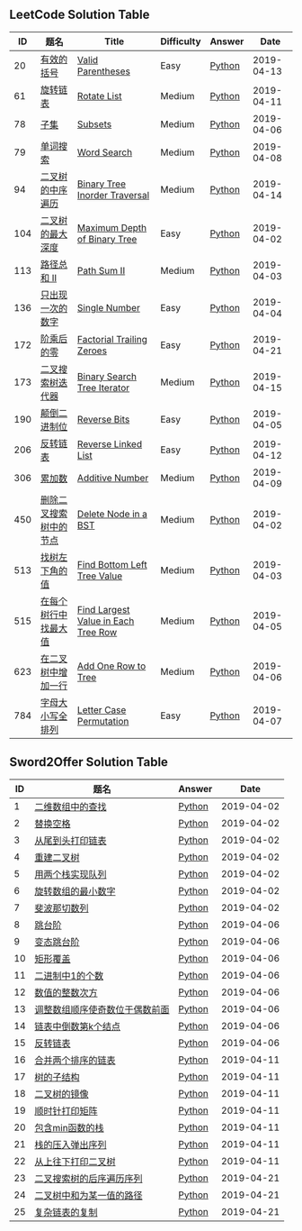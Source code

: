 ## LeetCode Solution Table

| ID   | 题名                                                         | Title                                                        | Difficulty | Answer          | Date       |
| ---- | ------------------------------------------------------------ | ------------------------------------------------------------ | ---------- | --------------- | ---------- |
| 20    | [有效的括号](https://leetcode-cn.com/problems/valid-parentheses/description/) | [Valid Parentheses](https://leetcode.com/problems/valid-parentheses/description/) | Easy       | [Python](https://github.com/YimingXue/leetcode-sword2offer/blob/master/leetcode/有效的括号.py) | 2019-04-13 |
| 61    | [旋转链表](https://leetcode-cn.com/problems/rotate-list/description/) | [Rotate List](https://leetcode.com/problems/rotate-list/description/) | Medium       | [Python](https://github.com/YimingXue/leetcode-sword2offer/blob/master/leetcode/旋转链表.py) | 2019-04-11 |
| 78    | [子集](https://leetcode-cn.com/problems/subsets/description/) | [Subsets](https://leetcode.com/problems/subsets/description/) | Medium       | [Python](https://github.com/YimingXue/leetcode-sword2offer/blob/master/leetcode/子集.py) | 2019-04-06 |
| 79    | [单词搜索](https://leetcode-cn.com/problems/word-search/description/) | [Word Search](https://leetcode.com/problems/word-search/description/) | Medium       | [Python](https://github.com/YimingXue/leetcode-sword2offer/blob/master/leetcode/单词搜索.py) | 2019-04-08 |
| 94    | [二叉树的中序遍历](https://leetcode-cn.com/problems/binary-tree-inorder-traversal/description/) | [Binary Tree Inorder Traversal](https://leetcode.com/problems/binary-tree-inorder-traversal/description/) | Medium       | [Python](https://github.com/YimingXue/leetcode-sword2offer/blob/master/leetcode/二叉树的中序遍历.py) | 2019-04-14 |
| 104    | [二叉树的最大深度](https://leetcode-cn.com/problems/maximum-depth-of-binary-tree/description/) | [Maximum Depth of Binary Tree](https://leetcode.com/problems/maximum-depth-of-binary-tree/description/) | Easy       | [Python](https://github.com/YimingXue/leetcode-sword2offer/blob/master/leetcode/二叉树的最大深度.py) | 2019-04-02 |
| 113    | [路径总和 II](https://leetcode-cn.com/problems/path-sum-ii/description/) | [Path Sum II](https://leetcode.com/problems/path-sum-ii/description/) | Medium       | [Python](https://github.com/YimingXue/leetcode-sword2offer/blob/master/leetcode/路径总和-ii.py) | 2019-04-03 |
| 136    | [只出现一次的数字](https://leetcode-cn.com/problems/single-number/description/) | [Single Number](https://leetcode.com/problems/single-number/description/) | Easy       | [Python](https://github.com/YimingXue/leetcode-sword2offer/blob/master/leetcode/只出现一次的数字.py) | 2019-04-04 |
| 172    | [阶乘后的零](https://leetcode-cn.com/problems/factorial-trailing-zeroes/description/) | [Factorial Trailing Zeroes](https://leetcode.com/problems/factorial-trailing-zeroes/description/) | Easy       | [Python](https://github.com/YimingXue/leetcode-sword2offer/blob/master/leetcode/阶乘后的零.py) | 2019-04-21 |
| 173    | [二叉搜索树迭代器](https://leetcode-cn.com/problems/binary-search-tree-iterator/description/) | [Binary Search Tree Iterator](https://leetcode.com/problems/binary-search-tree-iterator/description/) | Medium       | [Python](https://github.com/YimingXue/leetcode-sword2offer/blob/master/leetcode/二叉搜索树迭代器.py) | 2019-04-15 |
| 190    | [颠倒二进制位](https://leetcode-cn.com/problems/reverse-bits/description/) | [Reverse Bits](https://leetcode.com/problems/reverse-bits/description/) | Easy       | [Python](https://github.com/YimingXue/leetcode-sword2offer/blob/master/leetcode/颠倒二进制位.py) | 2019-04-05 |
| 206    | [反转链表](https://leetcode-cn.com/problems/reverse-linked-list/description/) | [Reverse Linked List](https://leetcode.com/problems/reverse-linked-list/description/) | Easy       | [Python](https://github.com/YimingXue/leetcode-sword2offer/blob/master/leetcode/反转链表.py) | 2019-04-12 |
| 306    | [累加数](https://leetcode-cn.com/problems/additive-number/description/) | [Additive Number](https://leetcode.com/problems/additive-number/description/) | Medium       | [Python](https://github.com/YimingXue/leetcode-sword2offer/blob/master/leetcode/累加数.py) | 2019-04-09 |
| 450    | [删除二叉搜索树中的节点](https://leetcode-cn.com/problems/delete-node-in-a-bst/description/) | [Delete Node in a BST](https://leetcode.com/problems/delete-node-in-a-bst/description/) | Medium       | [Python](https://github.com/YimingXue/leetcode-sword2offer/blob/master/leetcode/删除二叉搜索树中的节点.py) | 2019-04-02 |
| 513    | [找树左下角的值](https://leetcode-cn.com/problems/find-bottom-left-tree-value/description/) | [Find Bottom Left Tree Value](https://leetcode.com/problems/find-bottom-left-tree-value/description/) | Medium       | [Python](https://github.com/YimingXue/leetcode-sword2offer/blob/master/leetcode/找树左下角的值.py) | 2019-04-03 |
| 515    | [在每个树行中找最大值](https://leetcode-cn.com/problems/find-largest-value-in-each-tree-row/description/) | [Find Largest Value in Each Tree Row](https://leetcode.com/problems/find-largest-value-in-each-tree-row/description/) | Medium       | [Python](https://github.com/YimingXue/leetcode-sword2offer/blob/master/leetcode/在每个树行中找最大值.py) | 2019-04-05 |
| 623    | [在二叉树中增加一行](https://leetcode-cn.com/problems/add-one-row-to-tree/description/) | [Add One Row to Tree](https://leetcode.com/problems/add-one-row-to-tree/description/) | Medium       | [Python](https://github.com/YimingXue/leetcode-sword2offer/blob/master/leetcode/在二叉树中增加一行.py) | 2019-04-06 |
| 784    | [字母大小写全排列](https://leetcode-cn.com/problems/letter-case-permutation/description/) | [Letter Case Permutation](https://leetcode.com/problems/letter-case-permutation/description/) | Easy       | [Python](https://github.com/YimingXue/leetcode-sword2offer/blob/master/leetcode/二叉搜索树中的插入操作.py) | 2019-04-07 |



## Sword2Offer Solution Table

| ID   | 题名 | Answer | Date |
| ---- | ---- | ------ | ---- |
| 1    | [二维数组中的查找](https://www.nowcoder.com/practice/abc3fe2ce8e146608e868a70efebf62e?tpId=13&tqId=11154&rp=1&ru=%2Fta%2Fcoding-interviews&qru=%2Fta%2Fcoding-interviews%2Fquestion-ranking&tPage=1) | [Python](https://github.com/YimingXue/leetcode-sword2offer/blob/master/sword2offer/二维数组中的查找.py) | 2019-04-02 |
| 2    | [替换空格](https://www.nowcoder.com/practice/4060ac7e3e404ad1a894ef3e17650423?tpId=13&tqId=11155&rp=1&ru=%2Fta%2Fcoding-interviews&qru=%2Fta%2Fcoding-interviews%2Fquestion-ranking&tPage=1) | [Python](https://github.com/YimingXue/leetcode-sword2offer/blob/master/sword2offer/替换空格.py) | 2019-04-02 |
| 3    | [从尾到头打印链表](https://www.nowcoder.com/practice/d0267f7f55b3412ba93bd35cfa8e8035?tpId=13&tqId=11156&rp=1&ru=%2Fta%2Fcoding-interviews&qru=%2Fta%2Fcoding-interviews%2Fquestion-ranking&tPage=1) | [Python](https://github.com/YimingXue/leetcode-sword2offer/blob/master/sword2offer/从尾到头打印链表.py) | 2019-04-02 |
| 4    | [重建二叉树](https://www.nowcoder.com/practice/8a19cbe657394eeaac2f6ea9b0f6fcf6?tpId=13&tqId=11157&tPage=1&rp=1&ru=%2Fta%2Fcoding-interviews&qru=%2Fta%2Fcoding-interviews%2Fquestion-ranking) | [Python](https://github.com/YimingXue/leetcode-sword2offer/blob/master/sword2offer/重建二叉树.py) | 2019-04-02 |
| 5    | [用两个栈实现队列](https://www.nowcoder.com/practice/54275ddae22f475981afa2244dd448c6?tpId=13&tqId=11158&rp=1&ru=/ta/coding-interviews&qru=/ta/coding-interviews/question-ranking) | [Python](https://github.com/YimingXue/leetcode-sword2offer/blob/master/sword2offer/用两个栈实现队列.py) | 2019-04-02 |
| 6    | [旋转数组的最小数字](https://www.nowcoder.com/practice/9f3231a991af4f55b95579b44b7a01ba?tpId=13&tqId=11159&rp=1&ru=%2Fta%2Fcoding-interviews&qru=%2Fta%2Fcoding-interviews%2Fquestion-ranking&tPage=1) | [Python](https://github.com/YimingXue/leetcode-sword2offer/blob/master/sword2offer/旋转数组的最小数字.py) | 2019-04-02 |
| 7    | [斐波那切数列](https://www.nowcoder.com/practice/c6c7742f5ba7442aada113136ddea0c3?tpId=13&tqId=11160&rp=1&ru=%2Fta%2Fcoding-interviews&qru=%2Fta%2Fcoding-interviews%2Fquestion-ranking&tPage=1) | [Python](https://github.com/YimingXue/leetcode-sword2offer/blob/master/sword2offer/斐波那切数列.py) | 2019-04-02 |
| 8    | [跳台阶](https://www.nowcoder.com/practice/8c82a5b80378478f9484d87d1c5f12a4?tpId=13&tqId=11161&tPage=1&rp=1&ru=%2Fta%2Fcoding-interviews&qru=%2Fta%2Fcoding-interviews%2Fquestion-ranking) | [Python](https://github.com/YimingXue/leetcode-sword2offer/blob/master/sword2offer/跳台阶.py) | 2019-04-06 |
| 9    | [变态跳台阶](https://www.nowcoder.com/practice/22243d016f6b47f2a6928b4313c85387?tpId=13&tqId=11162&tPage=1&rp=1&ru=%2Fta%2Fcoding-interviews&qru=%2Fta%2Fcoding-interviews%2Fquestion-ranking) | [Python](https://github.com/YimingXue/leetcode-sword2offer/blob/master/sword2offer/变态跳台阶.py) | 2019-04-06 |
| 10    | [矩形覆盖](https://www.nowcoder.com/practice/72a5a919508a4251859fb2cfb987a0e6?tpId=13&tqId=11163&tPage=1&rp=1&ru=/ta/coding-interviews&qru=/ta/coding-interviews/question-ranking) | [Python](https://github.com/YimingXue/leetcode-sword2offer/blob/master/sword2offer/矩形覆盖.py) | 2019-04-06 |
| 11    | [二进制中1的个数](https://www.nowcoder.com/practice/8ee967e43c2c4ec193b040ea7fbb10b8?tpId=13&tqId=11164&tPage=1&rp=1&ru=%2Fta%2Fcoding-interviews&qru=%2Fta%2Fcoding-interviews%2Fquestion-ranking) | [Python](https://github.com/YimingXue/leetcode-sword2offer/blob/master/sword2offer/二进制中1的个数.py) | 2019-04-06 |
| 12    | [数值的整数次方](https://www.nowcoder.com/practice/1a834e5e3e1a4b7ba251417554e07c00?tpId=13&tqId=11165&tPage=1&rp=1&ru=%2Fta%2Fcoding-interviews&qru=%2Fta%2Fcoding-interviews%2Fquestion-ranking) | [Python](https://github.com/YimingXue/leetcode-sword2offer/blob/master/sword2offer/数值的整数次方.py) | 2019-04-06 |
| 13    | [调整数组顺序使奇数位于偶数前面](https://www.nowcoder.com/practice/beb5aa231adc45b2a5dcc5b62c93f593?tpId=13&tqId=11166&tPage=1&rp=1&ru=%2Fta%2Fcoding-interviews&qru=%2Fta%2Fcoding-interviews%2Fquestion-ranking) | [Python](https://github.com/YimingXue/leetcode-sword2offer/blob/master/sword2offer/调整数组顺序使奇数位于偶数前面.py) | 2019-04-06 |
| 14    | [链表中倒数第k个结点](https://www.nowcoder.com/practice/529d3ae5a407492994ad2a246518148a?tpId=13&tqId=11167&tPage=1&rp=1&ru=%2Fta%2Fcoding-interviews&qru=%2Fta%2Fcoding-interviews%2Fquestion-ranking) | [Python](https://github.com/YimingXue/leetcode-sword2offer/blob/master/sword2offer/链表中倒数第k个结点.py) | 2019-04-06 |
| 15    | [反转链表](https://www.nowcoder.com/practice/75e878df47f24fdc9dc3e400ec6058ca?tpId=13&tqId=11168&tPage=1&rp=1&ru=%2Fta%2Fcoding-interviews&qru=%2Fta%2Fcoding-interviews%2Fquestion-ranking) | [Python](https://github.com/YimingXue/leetcode-sword2offer/blob/master/sword2offer/反转链表.py) | 2019-04-06 |
| 16    | [合并两个排序的链表](https://www.nowcoder.com/practice/d8b6b4358f774294a89de2a6ac4d9337?tpId=13&tqId=11169&tPage=1&rp=1&ru=/ta/coding-interviews&qru=/ta/coding-interviews/question-ranking) | [Python](https://github.com/YimingXue/leetcode-sword2offer/blob/master/sword2offer/合并两个排序的链表.py) | 2019-04-11 |
| 17    | [树的子结构](https://www.nowcoder.com/practice/6e196c44c7004d15b1610b9afca8bd88?tpId=13&tqId=11170&tPage=1&rp=1&ru=%2Fta%2Fcoding-interviews&qru=%2Fta%2Fcoding-interviews%2Fquestion-ranking) | [Python](https://github.com/YimingXue/leetcode-sword2offer/blob/master/sword2offer/树的子结构.py) | 2019-04-11 |
| 18    | [二叉树的镜像](https://www.nowcoder.com/practice/564f4c26aa584921bc75623e48ca3011?tpId=13&tqId=11171&tPage=1&rp=1&ru=%2Fta%2Fcoding-interviews&qru=%2Fta%2Fcoding-interviews%2Fquestion-ranking) | [Python](https://github.com/YimingXue/leetcode-sword2offer/blob/master/sword2offer/二叉树的镜像.py) | 2019-04-11 |
| 19    | [顺时针打印矩阵](https://www.nowcoder.com/practice/9b4c81a02cd34f76be2659fa0d54342a?tpId=13&tqId=11172&tPage=1&rp=1&ru=%2Fta%2Fcoding-interviews&qru=%2Fta%2Fcoding-interviews%2Fquestion-ranking) | [Python](https://github.com/YimingXue/leetcode-sword2offer/blob/master/sword2offer/顺时针打印矩阵.py) | 2019-04-11 |
| 20    | [包含min函数的栈](https://www.nowcoder.com/practice/4c776177d2c04c2494f2555c9fcc1e49?tpId=13&tqId=11173&tPage=1&rp=1&ru=%2Fta%2Fcoding-interviews&qru=%2Fta%2Fcoding-interviews%2Fquestion-ranking) | [Python](https://github.com/YimingXue/leetcode-sword2offer/blob/master/sword2offer/包含min函数的栈.py) | 2019-04-11 |
| 21    | [栈的压入弹出序列](https://www.nowcoder.com/practice/d77d11405cc7470d82554cb392585106?tpId=13&tqId=11174&tPage=2&rp=1&ru=%2Fta%2Fcoding-interviews&qru=%2Fta%2Fcoding-interviews%2Fquestion-ranking) | [Python](https://github.com/YimingXue/leetcode-sword2offer/blob/master/sword2offer/栈的压入弹出序列.py) | 2019-04-11 |
| 22    | [从上往下打印二叉树](https://www.nowcoder.com/practice/7fe2212963db4790b57431d9ed259701?tpId=13&tqId=11175&tPage=2&rp=1&ru=%2Fta%2Fcoding-interviews&qru=%2Fta%2Fcoding-interviews%2Fquestion-ranking) | [Python](https://github.com/YimingXue/leetcode-sword2offer/blob/master/sword2offer/从上往下打印二叉树.py) | 2019-04-11 |
| 23    | [二叉搜索树的后序遍历序列](https://www.nowcoder.com/practice/a861533d45854474ac791d90e447bafd?tpId=13&tqId=11176&tPage=2&rp=2&ru=%2Fta%2Fcoding-interviews&qru=%2Fta%2Fcoding-interviews%2Fquestion-ranking) | [Python](https://github.com/YimingXue/leetcode-sword2offer/blob/master/sword2offer/二叉搜索树的后序遍历序列.py) | 2019-04-21 |
| 24    | [二叉树中和为某一值的路径](https://www.nowcoder.com/practice/b736e784e3e34731af99065031301bca?tpId=13&tqId=11177&tPage=2&rp=2&ru=%2Fta%2Fcoding-interviews&qru=%2Fta%2Fcoding-interviews%2Fquestion-ranking) | [Python](https://github.com/YimingXue/leetcode-sword2offer/blob/master/sword2offer/二叉树中和为某一值的路径.py) | 2019-04-21 |
| 25    | [复杂链表的复制](https://www.nowcoder.com/practice/f836b2c43afc4b35ad6adc41ec941dba?tpId=13&tqId=11178&tPage=2&rp=2&ru=%2Fta%2Fcoding-interviews&qru=%2Fta%2Fcoding-interviews%2Fquestion-ranking) | [Python](https://github.com/YimingXue/leetcode-sword2offer/blob/master/sword2offer/复杂链表的复制.py) | 2019-04-21 |

